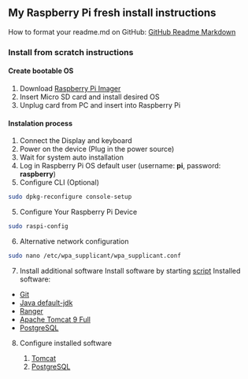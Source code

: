 ## My Raspberry Pi fresh install instructions
How to format your readme.md on GitHub: [GitHub Readme Markdown](https://guides.github.com/features/mastering-markdown/)

### Install from scratch instructions

#### Create bootable OS

1. Download [Raspberry Pi Imager](https://www.raspberrypi.org/software/)
2. Insert Micro SD card and install desired OS
3. Unplug card from PC and insert into Raspberry Pi

#### Instalation process

1. Connect the Display and keyboard
2. Power on the device (Plug in the power source)
3. Wait for system auto installation
4. Log in Raspberry Pi OS default user (username: **pi**, password: **raspberry**)
4. Configure CLI (Optional)
```bash
sudo dpkg-reconfigure console-setup
```
5. Configure Your Raspberry Pi Device
```bash
sudo raspi-config
```
6. Alternative network configuration
```bash
sudo nano /etc/wpa_supplicant/wpa_supplicant.conf
```

7. Install additional software
Install software by starting [script](https://github.com/crazieNephilim/crazie_scripts/blob/master/raspberry_scripts/raspberry_resources/rspberry_pi_4_small_home_server.sh)
Installed software:
- [Git](https://git-scm.com/)
- [Java default-jdk](https://packages.debian.org/stretch/default-jdk)
- [Ranger](https://github.com/ranger/ranger)
- [Apache Tomcat 9 Full](https://tomcat.apache.org/index.html)
- [PostgreSQL](https://www.postgresql.org/)

8. Configure installed software

    1. [Tomcat](https://github.com/crazieNephilim/crazie_scripts/tree/master/raspberry_scripts/raspberry_resources/README_TOMCAT9.md)
    2. [PostgreSQL](https://github.com/crazieNephilim/crazie_scripts/tree/master/raspberry_scripts/raspberry_resources/README_POSTGRESQL.md)